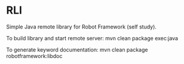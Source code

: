 # RLI

Simple Java remote library for Robot Framework (self study).

To build library and start remote server:
mvn clean package exec:java

To generate keyword documentation:
mvn clean package robotframework:libdoc


